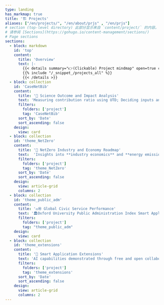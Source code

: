 ```yaml
---
type: landing
has_markmap: true
title: '🏗 Projects'
aliases: ["/en/projects/", "/en/about/prjs" , "/en/prjs"]
# section (top-level directory) 此部分显示来自 `content/project/` 的内容。
# 请参阅 [Sections](https://gohugo.io/content-management/sections/)
# Page sections
sections:
  - block: markdown
    id: 'top'
    content:
      title: 'Overview'
      text: |-
        {{< details summary="👉(Clickable) Project mindmap" open=true class="w-full md:w-auto">}}
        {{% include "/_snippet_/projects_all" %}}
        {{< /details >}}
  - block: collection
    id: 'CaseNetBib'
    content:
      title: '🔬 Science Outcome and Impact Analysis'
      text: 'Measuring contribution ratio using UTD; Deciding inputs and outputs using strategic foresight on empirical data. See [🧰NetBib and pricing]({{% ref path="/project/NetBib"  %}}) and [🗄Case NFU]({{% ref path="/project/NetBib_NFU.edu.cn" %}})'
      filters:
        folders: ['project']
        tag: 'CaseNetBib'
      sort_by: 'Date'
      sort_ascending: false
    design:
      view: card
  - block: collection
    id: 'theme_NetZero'
    content:
      title: '🍃 NetZero Industry and Economy Roadmap'
      text:  'Insights into **industry economics** and **energy emissions** data to make strategic evidence-based decisions. See **[🍃💵visNetZero]({{% ref path="/project/visNetZero" %}})** and **[🍃🏭visCEADs]({{% ref path="/project/visCEADs" %}})**'
      filters:
        folders: ['project']
        tag: 'theme_NetZero'
      sort_by: 'Date'
      sort_ascending: false
    design:
      view: article-grid
      columns: 2
  - block: collection
    id: 'theme_public_adm'
    content:
      title: '⚖️㊖ Global Civic Service Performance'
      text: '🏛️Oxford University Public Administration Index Smart Application (🚧Extensions) '
      filters:
        folders: ['project']
        tag: "theme_public_adm"
    design:
      view: card
  - block: collection
    id: 'theme_extensions'
    content:
      title: '🚧 Smart Application Extensions'
      text: 'AI capabilities demonstrated through free and open collaboration: 🤖 🧬'
      filters:
        folders: ['project']
        tag: 'theme_extensions'
      sort_by: 'Date'
      sort_ascending: false
    design:
      view: article-grid
      columns: 2
---
```

